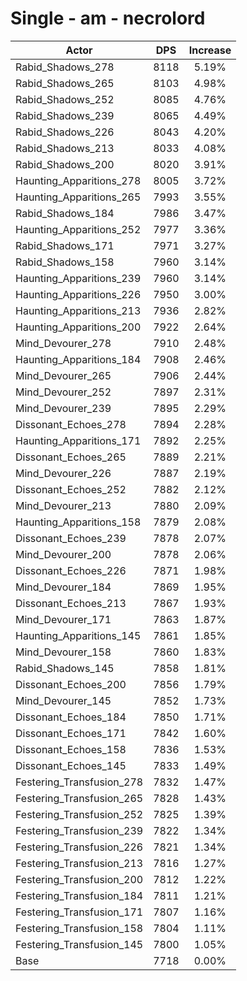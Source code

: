 # Single - am - necrolord
| Actor | DPS | Increase |
|---|:---:|:---:|
|Rabid_Shadows_278|8118|5.19%|
|Rabid_Shadows_265|8103|4.98%|
|Rabid_Shadows_252|8085|4.76%|
|Rabid_Shadows_239|8065|4.49%|
|Rabid_Shadows_226|8043|4.20%|
|Rabid_Shadows_213|8033|4.08%|
|Rabid_Shadows_200|8020|3.91%|
|Haunting_Apparitions_278|8005|3.72%|
|Haunting_Apparitions_265|7993|3.55%|
|Rabid_Shadows_184|7986|3.47%|
|Haunting_Apparitions_252|7977|3.36%|
|Rabid_Shadows_171|7971|3.27%|
|Rabid_Shadows_158|7960|3.14%|
|Haunting_Apparitions_239|7960|3.14%|
|Haunting_Apparitions_226|7950|3.00%|
|Haunting_Apparitions_213|7936|2.82%|
|Haunting_Apparitions_200|7922|2.64%|
|Mind_Devourer_278|7910|2.48%|
|Haunting_Apparitions_184|7908|2.46%|
|Mind_Devourer_265|7906|2.44%|
|Mind_Devourer_252|7897|2.31%|
|Mind_Devourer_239|7895|2.29%|
|Dissonant_Echoes_278|7894|2.28%|
|Haunting_Apparitions_171|7892|2.25%|
|Dissonant_Echoes_265|7889|2.21%|
|Mind_Devourer_226|7887|2.19%|
|Dissonant_Echoes_252|7882|2.12%|
|Mind_Devourer_213|7880|2.09%|
|Haunting_Apparitions_158|7879|2.08%|
|Dissonant_Echoes_239|7878|2.07%|
|Mind_Devourer_200|7878|2.06%|
|Dissonant_Echoes_226|7871|1.98%|
|Mind_Devourer_184|7869|1.95%|
|Dissonant_Echoes_213|7867|1.93%|
|Mind_Devourer_171|7863|1.87%|
|Haunting_Apparitions_145|7861|1.85%|
|Mind_Devourer_158|7860|1.83%|
|Rabid_Shadows_145|7858|1.81%|
|Dissonant_Echoes_200|7856|1.79%|
|Mind_Devourer_145|7852|1.73%|
|Dissonant_Echoes_184|7850|1.71%|
|Dissonant_Echoes_171|7842|1.60%|
|Dissonant_Echoes_158|7836|1.53%|
|Dissonant_Echoes_145|7833|1.49%|
|Festering_Transfusion_278|7832|1.47%|
|Festering_Transfusion_265|7828|1.43%|
|Festering_Transfusion_252|7825|1.39%|
|Festering_Transfusion_239|7822|1.34%|
|Festering_Transfusion_226|7821|1.34%|
|Festering_Transfusion_213|7816|1.27%|
|Festering_Transfusion_200|7812|1.22%|
|Festering_Transfusion_184|7811|1.21%|
|Festering_Transfusion_171|7807|1.16%|
|Festering_Transfusion_158|7804|1.11%|
|Festering_Transfusion_145|7800|1.05%|
|Base|7718|0.00%|
